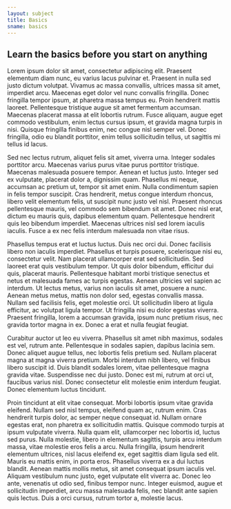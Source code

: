 ```yaml
---
layout: subject
title: Basics
sname: basics
---
```


## Learn the basics before you start on anything

Lorem ipsum dolor sit amet, consectetur adipiscing elit. Praesent elementum diam nunc, eu varius lacus pulvinar et. Praesent in nulla sed justo dictum volutpat. Vivamus ac massa convallis, ultrices massa sit amet, imperdiet arcu. Maecenas eget dolor vel nunc convallis fringilla. Donec fringilla tempor ipsum, at pharetra massa tempus eu. Proin hendrerit mattis laoreet. Pellentesque tristique augue sit amet fermentum accumsan. Maecenas placerat massa at elit lobortis rutrum. Fusce aliquam, augue eget commodo vestibulum, enim lectus cursus ipsum, et gravida magna turpis in nisi. Quisque fringilla finibus enim, nec congue nisl semper vel. Donec fringilla, odio eu blandit porttitor, enim tellus sollicitudin tellus, ut sagittis mi tellus id lacus.

Sed nec lectus rutrum, aliquet felis sit amet, viverra urna. Integer sodales porttitor arcu. Maecenas varius purus vitae purus porttitor tristique. Maecenas malesuada posuere tempor. Aenean et luctus justo. Integer sed ex vulputate, placerat dolor a, dignissim quam. Phasellus mi neque, accumsan ac pretium ut, tempor sit amet enim. Nulla condimentum sapien in felis tempor suscipit. Cras hendrerit, metus congue interdum rhoncus, libero velit elementum felis, ut suscipit nunc justo vel nisl. Praesent rhoncus pellentesque mauris, vel commodo sem bibendum sit amet. Donec nisl erat, dictum eu mauris quis, dapibus elementum quam. Pellentesque hendrerit quis leo bibendum imperdiet. Maecenas ultrices nisl sed lorem iaculis iaculis. Fusce a ex nec felis interdum malesuada non vitae risus.

Phasellus tempus erat et luctus luctus. Duis nec orci dui. Donec facilisis libero non iaculis imperdiet. Phasellus et turpis posuere, scelerisque nisi eu, consectetur velit. Nam placerat ullamcorper erat sed sollicitudin. Sed laoreet erat quis vestibulum tempor. Ut quis dolor bibendum, efficitur dui quis, placerat mauris. Pellentesque habitant morbi tristique senectus et netus et malesuada fames ac turpis egestas. Aenean ultricies vel sapien ac interdum. Ut lectus metus, varius non iaculis sit amet, posuere a nunc. Aenean metus metus, mattis non dolor sed, egestas convallis massa. Nullam sed facilisis felis, eget molestie orci. Ut sollicitudin libero at ligula efficitur, ac volutpat ligula tempor. Ut fringilla nisi eu dolor egestas viverra. Praesent fringilla, lorem a accumsan gravida, ipsum nunc pretium risus, nec gravida tortor magna in ex. Donec a erat et nulla feugiat feugiat.

Curabitur auctor ut leo eu viverra. Phasellus sit amet nibh maximus, sodales est vel, rutrum ante. Pellentesque in sodales sapien, dapibus lacinia sem. Donec aliquet augue tellus, nec lobortis felis pretium sed. Nullam placerat magna at magna viverra pretium. Morbi interdum nibh libero, vel finibus libero suscipit id. Duis blandit sodales lorem, vitae pellentesque magna gravida vitae. Suspendisse nec dui justo. Donec est mi, rutrum at orci ut, faucibus varius nisl. Donec consectetur elit molestie enim interdum feugiat. Donec elementum luctus tincidunt.

Proin tincidunt at elit vitae consequat. Morbi lobortis ipsum vitae gravida eleifend. Nullam sed nisl tempus, eleifend quam ac, rutrum enim. Cras hendrerit turpis dolor, ac semper neque consequat id. Nullam ornare egestas erat, non pharetra ex sollicitudin mattis. Quisque commodo turpis at ipsum vulputate viverra. Nulla quam elit, ullamcorper nec lobortis id, luctus sed purus. Nulla molestie, libero in elementum sagittis, turpis arcu interdum massa, vitae molestie eros felis a arcu. Nulla fringilla, ipsum hendrerit elementum ultrices, nisl lacus eleifend ex, eget sagittis diam ligula sed elit. Mauris eu mattis enim, in porta eros. Phasellus viverra ex a dui luctus blandit. Aenean mattis mollis metus, sit amet consequat ipsum iaculis vel. Aliquam vestibulum nunc justo, eget vulputate elit viverra ac. Donec leo ante, venenatis ut odio sed, finibus tempor nunc. Integer euismod, augue et sollicitudin imperdiet, arcu massa malesuada felis, nec blandit ante sapien quis lectus. Duis a orci cursus, rutrum tortor a, molestie lacus. 
